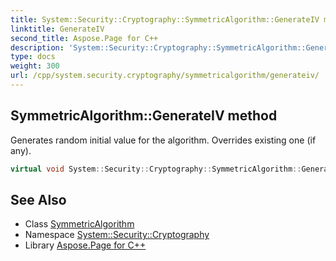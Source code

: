 ```yaml
---
title: System::Security::Cryptography::SymmetricAlgorithm::GenerateIV method
linktitle: GenerateIV
second_title: Aspose.Page for C++
description: 'System::Security::Cryptography::SymmetricAlgorithm::GenerateIV method. Generates random initial value for the algorithm. Overrides existing one (if any) in C++.'
type: docs
weight: 300
url: /cpp/system.security.cryptography/symmetricalgorithm/generateiv/
---
```

## SymmetricAlgorithm::GenerateIV method


Generates random initial value for the algorithm. Overrides existing one (if any).

```cpp
virtual void System::Security::Cryptography::SymmetricAlgorithm::GenerateIV()=0
```

## See Also

* Class [SymmetricAlgorithm](../)
* Namespace [System::Security::Cryptography](../../)
* Library [Aspose.Page for C++](../../../)
